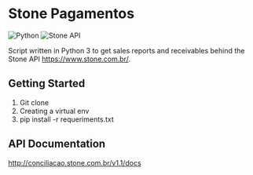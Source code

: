# Stone Pagamentos
![Python](https://img.shields.io/badge/Python-3.6-brightgreen.svg)
![Stone API](https://img.shields.io/badge/Stone%20API-1.1-brightgreen.svg)

Script written in Python 3 to get sales reports and receivables behind the Stone API <https://www.stone.com.br/>.

## Getting Started

1. Git clone
2. Creating a virtual env
3. pip install -r requeriments.txt


## API Documentation

http://conciliacao.stone.com.br/v1.1/docs 
